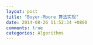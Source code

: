 ```yaml
---
layout: post
title: "Boyer-Moore 算法实现"
date: 2014-08-26 11:52:34 +0800
comments: true
categories: Algorithms
---
```

